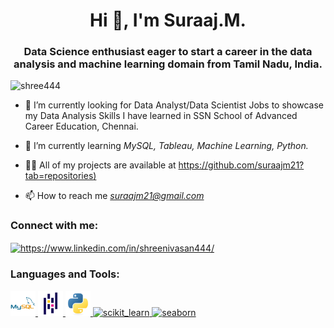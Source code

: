 <h1 align="center">Hi 👋, I'm Suraaj.M.</h1>
<h3 align="center">Data Science enthusiast eager to start a career in the data analysis and machine learning domain from Tamil Nadu, India.</h3>

<p align="left"> <img src="https://komarev.com/ghpvc/?username=shree444&label=Profile%20views&color=0e75b6&style=flat" alt="shree444" /> </p>

- 🔭 I’m currently looking for Data Analyst/Data Scientist Jobs to showcase my Data Analysis Skills I have learned in SSN School of Advanced Career Education, Chennai.

- 🌱 I’m currently learning *MySQL, Tableau, Machine Learning, Python.*

- 👨‍💻 All of my projects are available at [https://github.com/suraajm21?tab=repositories)]((https://github.com/suraajm21?tab=repositories))

- 📫 How to reach me *suraajm21@gmail.com*

<h3 align="left">Connect with me:</h3>
<p align="left">
<a href="https://www.linkedin.com/in/suraaj-m-47b04620b/" target="blank"><img align="center" src="https://raw.githubusercontent.com/rahuldkjain/github-profile-readme-generator/master/src/images/icons/Social/linked-in-alt.svg" alt="https://www.linkedin.com/in/shreenivasan444/" height="30" width="40" /></a>
</p>

<h3 align="left">Languages and Tools:</h3>
<p align="left"> <a href="https://www.mysql.com/" target="_blank" rel="noreferrer"> <img src="https://raw.githubusercontent.com/devicons/devicon/master/icons/mysql/mysql-original-wordmark.svg" alt="mysql" width="40" height="40"/> </a> <a href="https://pandas.pydata.org/" target="_blank" rel="noreferrer"> <img src="https://raw.githubusercontent.com/devicons/devicon/2ae2a900d2f041da66e950e4d48052658d850630/icons/pandas/pandas-original.svg" alt="pandas" width="40" height="40"/> </a> <a href="https://www.python.org" target="_blank" rel="noreferrer"> <img src="https://raw.githubusercontent.com/devicons/devicon/master/icons/python/python-original.svg" alt="python" width="40" height="40"/> </a> <a href="https://scikit-learn.org/" target="_blank" rel="noreferrer"> <img src="https://upload.wikimedia.org/wikipedia/commons/0/05/Scikit_learn_logo_small.svg" alt="scikit_learn" width="40" height="40"/> </a> <a href="https://seaborn.pydata.org/" target="_blank" rel="noreferrer"> <img src="https://seaborn.pydata.org/_images/logo-mark-lightbg.svg" alt="seaborn" width="40" height="40"/> </a> </p>


